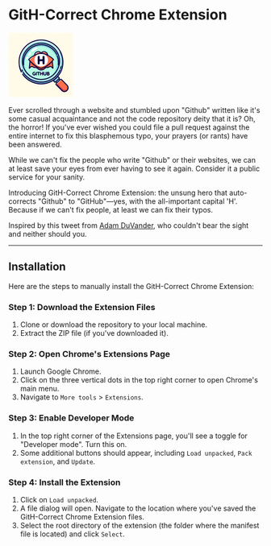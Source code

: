 # GitH-Correct Chrome Extension
![](/icon128.png)

Ever scrolled through a website and stumbled upon "Github" written like it's some casual acquaintance and not the code repository deity that it is? Oh, the horror! If you've ever wished you could file a pull request against the entire internet to fix this blasphemous typo, your prayers (or rants) have been answered. 

While we can't fix the people who write "Github" or their websites, we can at least save your eyes from ever having to see it again. Consider it a public service for your sanity.

Introducing GitH-Correct Chrome Extension: the unsung hero that auto-corrects "Github" to "GitHub"—yes, with the all-important capital 'H'. Because if we can't fix people, at least we can fix their typos.

Inspired by this tweet from [Adam DuVander](https://twitter.com/adamd/status/1714416760261112097), who couldn't bear the sight and neither should you.

---

## Installation

Here are the steps to manually install the GitH-Correct Chrome Extension:

### Step 1: Download the Extension Files
1. Clone or download the repository to your local machine.
2. Extract the ZIP file (if you've downloaded it).

### Step 2: Open Chrome's Extensions Page
1. Launch Google Chrome.
2. Click on the three vertical dots in the top right corner to open Chrome's main menu.
3. Navigate to `More tools` > `Extensions`.

### Step 3: Enable Developer Mode
1. In the top right corner of the Extensions page, you'll see a toggle for "Developer mode". Turn this on.
2. Some additional buttons should appear, including `Load unpacked`, `Pack extension`, and `Update`.

### Step 4: Install the Extension
1. Click on `Load unpacked`.
2. A file dialog will open. Navigate to the location where you've saved the GitH-Correct Chrome Extension files.
3. Select the root directory of the extension (the folder where the manifest file is located) and click `Select`.
